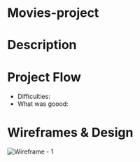 # Movies-project
# Description
# Project Flow
* Difficulties:
* What was goood:
# Wireframes & Design
![Wireframe - 1](/DavidTesema/Movies-project/blob/main/movies-project/assest/marvel-img/captainmarvel_lob_crd_06.jpg)
